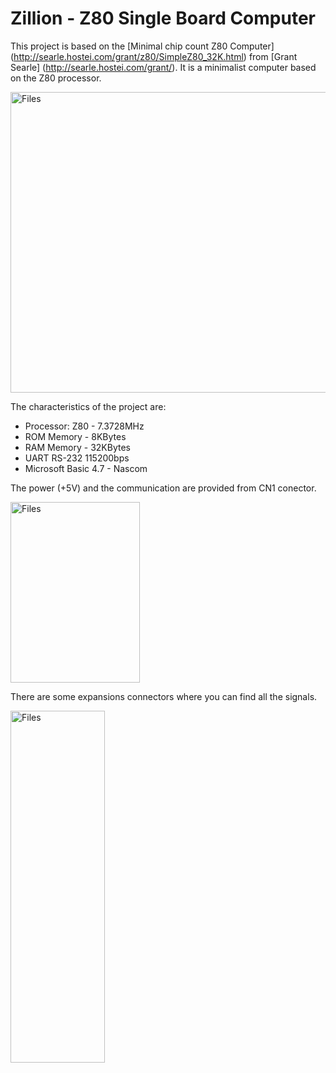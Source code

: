 # Zillion - Z80 Single Board Computer

This project is based on the [Minimal chip count Z80 Computer] (http://searle.hostei.com/grant/z80/SimpleZ80_32K.html) from [Grant Searle] (http://searle.hostei.com/grant/). It is a minimalist computer based on the Z80 processor.

<img width="798" height="481" align="center" alt="Files" src="https://github.com/francescosacco/Zillion/tree/master/Documents/readme/pcb.png">

The characteristics of the project are:
* Processor: Z80 - 7.3728MHz
* ROM Memory - 8KBytes
* RAM Memory - 32KBytes
* UART RS-232 115200bps
* Microsoft Basic 4.7 - Nascom

The power (+5V) and the communication are provided from CN1 conector.

<img width="207" height="289" align="center" alt="Files" src="https://github.com/francescosacco/Zillion/tree/master/Documents/readme/uart.png">

There are some expansions connectors where you can find all the signals.

<img width="151" height="563" align="center" alt="Files" src="https://github.com/francescosacco/Zillion/tree/master/Documents/readme/expansion.png">
